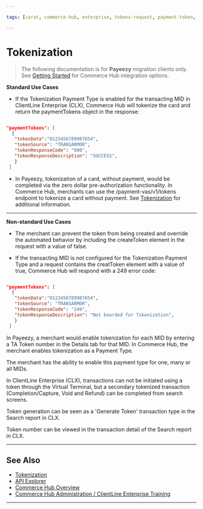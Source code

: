 ```yaml
---

tags: [carat, commerce-hub, enterprise, tokens-request, payment-token, tokenization,card-not-present, payeezy]

---
```


# Tokenization

<!-- theme: danger -->
>  The following documentation is for **Payeezy** migration clients only. See [Getting Started](?path=docs/Getting-Started/Getting-Started-General.md) for Commerce Hub integration options.


<!--type: tab
titles: API, Configuration, Virtual Terminal, Reporting
-->

**Standard Use Cases**

- If the Tokenization Payment Type is enabled for the transacting MID in ClientLine Enterprise (CLX), Commerce Hub will tokenize the card and return the paymentTokens object in the response:

```json

"paymentTokens": [
  {
   "tokenData":"0123456789987654",
   "tokenSource": "TRANSARMOR",
   "tokenResponseCode": "000",
   "tokenResponseDescription": "SUCCESS",
   }
 ]
```

- In Payeezy, tokenization of a card, without payment, would be completed via the zero dollar pre-authorization functionality.  In Commerce Hub, merchants can use the /payment-vas/v1/tokens endpoint to tokenize a card without payment. See [Tokenization](?path=docs/Resources/API-Documents/Payments_VAS/Payment-Token.md) for additional information.

---

**Non-standard Use Cases**

- The merchant can prevent the token from being created and override the automated behavior by including the createToken element in the request with a value of false.

- If the transacting MID is not configured for the Tokenization Payment Type and a request contains the creatToken element with a value of true, Commerce Hub will respond with a 249 error code:

```json

"paymentTokens": [
  {
   "tokenData":"0123456789987654",
   "tokenSource": "TRANSARMOR",
   "tokenResponseCode": "249",
   "tokenResponseDescription": "Not boarded for Tokenization",
   }
 ]
```

<!--
type: tab
-->

In Payeezy, a merchant would enable tokenization for each MID by entering a TA Token number in the Details tab for that MID.  In Commerce Hub, the merchant enables tokenization as a Payment Type.

The merchant has the ability to enable this payment type for one, many or all MIDs.

<!--
type: tab
-->

In ClientLine Enterprise (CLX), transactions can not be initiated using a token through the Virtual Terminal, but a secondary tokenized transaction (Completion/Capture, Void and Refund) can be completed from search screens.

<!--
type: tab
-->

Token generation can be seen as a 'Generate Token' transaction type in the Search report in CLX.

Token number can be viewed in the transaction detail of the Search report in CLX.

<!-- type: tab-end -->

---

## See Also

- [Tokenization](?path=docs/Resources/API-Documents/Payments_VAS/Payment-Token.md)
- [API Explorer](../api/?type=post&path=/payments/v1/charges)
- [Commerce Hub Overview](?path=docs/Getting-Started/Getting-Started-General.md)
- [Commerce Hub Administration / ClientLine Enterprise Training](https://fiserv.cloudguides.com/en-us/guides/ClientLine%20Enterprise%20from%20Fiserv)



---
